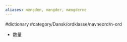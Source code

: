 ```yaml
---
aliases: mængden, mængder, mængderne
---
```

#dictionary #category/Dansk/ordklasse/navneord/n-ord 
- 数量
